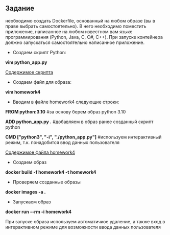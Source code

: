 ## Задание
необходимо создать Dockerfile, основанный на любом образе (вы в праве выбрать самостоятельно). В него необходимо поместить приложение, написанное на любом известном вам языке программирования (Python, Java, C, С#, C++). При запуске контейнера должно запускаться самостоятельно написанное приложение.

* Создаем скрипт Python:

**vim python_app.py**

[Содержимое скрипта](conteiniring/python_app_hw_4.py)

* Создаем файл для образа:

**vim homework4**

* Вводим в файле homework4 следующие строки:

**FROM python:3.10** #за основу берем образ python 3.10

**ADD python_app.py .** #добавляем в образ ранее созданный скрипт python

**CMD ["python3", "-i", "./python_app.py"]** #используем интерактивный режим, т.к. понадобится ввод данных пользователя

[Содержимое файла homework4](conteiniring/homework4)

* Создаем образ

**docker build -f homework4 -t homework4**

* Проверяем созданные образы

**docker images -a .**

* Запускаем образ

**docker run --rm -i homework4**

При запуске образа используем автоматичкое удаление, а также вход в интерактивном режиме для возможности ввода данных пользователя
